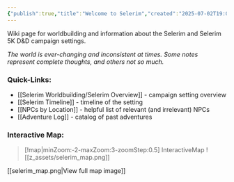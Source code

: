 ```yaml
---
{"publish":true,"title":"Welcome to Selerim","created":"2025-07-02T19:01:27.000-04:00","modified":"2025-10-01T11:20:55.009-04:00","published":"2025-10-01T11:20:55.009-04:00","cssclasses":""}
---
```


Wiki page for worldbuilding and information about the Selerim and Selerim 5K D&D campaign settings.

*The world is ever-changing and inconsistent at times. Some notes represent complete thoughts, and others not so much.*

### Quick-Links:
- [[Selerim Worldbuilding/Selerim Overview]] - campaign setting overview
- [[Selerim Timeline]] - timeline of the setting
- [[NPCs by Location]] - helpful list of relevant (and irrelevant) NPCs
- [[Adventure Log]] - catalog of past adventures


### Interactive Map:

> [!map|minZoom:-2-maxZoom:3-zoomStep:0.5] InteractiveMap
> ![[z_assets/selerim_map.png]]

[[selerim_map.png|View full map image]]